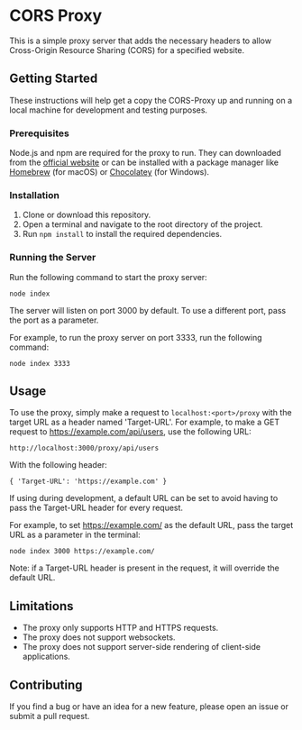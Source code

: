 # CORS Proxy

This is a simple proxy server that adds the necessary headers to allow Cross-Origin Resource Sharing (CORS) for a specified website.

## Getting Started

These instructions will help get a copy the CORS-Proxy up and running on a local machine for development and testing purposes.

### Prerequisites
Node.js and npm are required for the proxy to run. They can downloaded from the [official website](https://nodejs.org/en/) or can be installed with a package manager like [Homebrew](https://brew.sh/) (for macOS) or [Chocolatey](https://chocolatey.org/) (for Windows).

### Installation
1. Clone or download this repository.
2. Open a terminal and navigate to the root directory of the project.
3. Run ```npm install``` to install the required dependencies.

### Running the Server

Run the following command to start the proxy server:

``` node index ```

The server will listen on port 3000 by default. To use a different port, pass the port as a parameter.

For example, to run the proxy server on port 3333, run the following command:

``` node index 3333 ```

## Usage
To use the proxy, simply make a request to `localhost:<port>/proxy` with the target URL as a header named 'Target-URL'. For example, to make a GET request to https://example.com/api/users, use the following URL:

```http://localhost:3000/proxy/api/users ```

With the following header:

```{ 'Target-URL': 'https://example.com' } ```

If using during development, a default URL can be set to avoid having to pass the Target-URL header for every request. 

For example, to set https://example.com/ as the default URL, pass the target URL as a parameter in the terminal:

``` node index 3000 https://example.com/ ```

Note: if a Target-URL header is present in the request, it will override the default URL.

## Limitations
* The proxy only supports HTTP and HTTPS requests.
* The proxy does not support websockets.
* The proxy does not support server-side rendering of client-side applications.

## Contributing

If you find a bug or have an idea for a new feature, please open an issue or submit a pull request.
